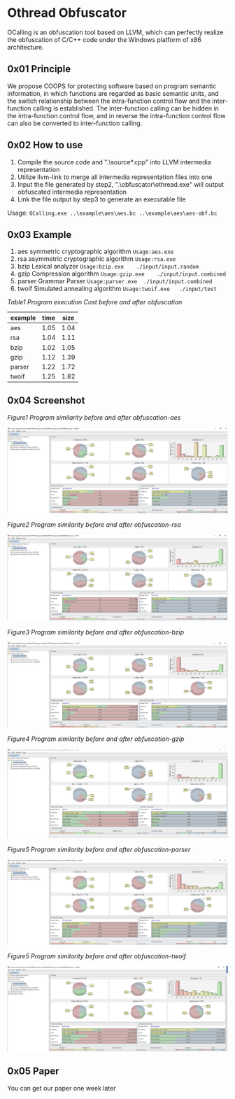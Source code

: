 # Othread Obfuscator

OCalling is an obfuscation tool based on LLVM, which can perfectly realize the obfuscation of C/C++ code under the Windows platform of x86 architecture.

## 0x01 Principle

We propose COOPS for protecting software based on program semantic information, in which functions are regarded as basic semantic units, and the switch relationship between the intra-function control flow and the inter-function calling is established. The inter-function calling can be hidden in the intra-function control flow, and in reverse the intra-function control flow can also be converted to inter-function calling. 

## 0x02 How to use

1. Compile the source code and ".\source\*.cpp" into LLVM intermedia representation
2. Utilize llvm-link to merge all intermedia representation files into one
3. Input the file generated by step2, ".\obfuscator\othread.exe" will output obfuscated intermedia representation
4. Link the file output by step3 to generate an executable file

Usage: `OCalling.exe ..\example\aes\aes.bc ..\example\aes\aes-obf.bc`

## 0x03 Example

1. aes		symmetric cryptographic algorithm	`Usage:aes.exe`
2. rsa		asymmetric cryptographic algorithm	`Usage:rsa.exe`
3. bzip		Lexical analyzer					`Usage:bzip.exe    ./input/input.random`
4. gzip		Compression algorithm				`Usage:gzip.exe    ./input/input.combined`
5. parser	Grammar Parser    				    `Usage:parser.exe  ./input/input.combined`
6. twoif	Simulated annealing algorithm		`Usage:twoif.exe   ./input/test`


*Table1 Program execution Cost before and after obfuscation*

 | example | time | size | 
 | ------- | -----| -----|
 | aes     | 1.05 | 1.04 |  
 | rsa     | 1.04 | 1.11 |   
 | bzip    | 1.02 | 1.05 |  
 | gzip    | 1.12 | 1.39 |  
 | parser  | 1.22 | 1.72 |   
 | twoif   | 1.25 | 1.82 |   


## 0x04 Screenshot

*Figure1 Program similarity before and after obfuscation-aes*

![aes](img/Bindiff/AES.png)

*Figure2 Program similarity before and after obfuscation-rsa*

![rsa](img/Bindiff/RSA.png)

*Figure3 Program similarity before and after obfuscation-bzip*

![bzip](img/Bindiff/Bzip.png)

*Figure4 Program similarity before and after obfuscation-gzip*

![gzip](img/Bindiff/Gzip.png)

*Figure5 Program similarity before and after obfuscation-parser*

![parser](img/Bindiff/Parser.png)

*Figure5 Program similarity before and after obfuscation-twoif*

![twoif](img/Bindiff/Twoif.png)


## 0x05 Paper

You can get our paper one week later